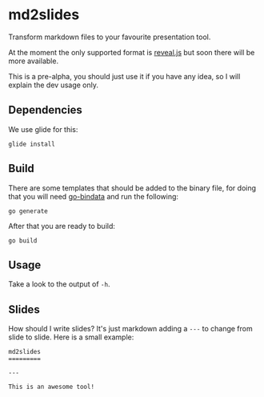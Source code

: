 md2slides
=========

Transform markdown files to your favourite presentation tool.

At the moment the only supported format is [reveal.js](http://lab.hakim.se/reveal-js) but soon there will be more available.

This is a pre-alpha, you should just use it if you have any idea, so I will explain the dev usage only.

Dependencies
------------

We use glide for this:

    glide install

Build
-----

There are some templates that should be added to the binary file, for doing that you will need [go-bindata](https://github.com/jteeuwen/go-bindata) and run the following:

    go generate

After that you are ready to build:

    go build

Usage
-----

Take a look to the output of `-h`.

Slides
------

How should I write slides? It's just markdown adding a `---` to change from slide to slide. Here is a small example:

    md2slides
    =========

    ---

    This is an awesome tool!
